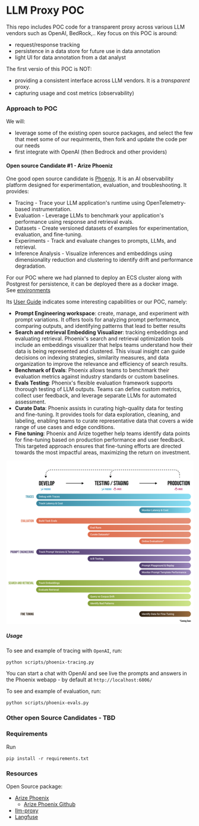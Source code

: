 # LLM Proxy POC

This repo includes POC code for a transparent proxy across various LLM vendors such as OpenAI, BedRock,..
Key focus on this POC is around:
 - request/response tracking
 - persistence in a data store for future use in data annotation
 - light UI for data annotation from a dat analyst

The first versio of this POC is NOT:
 - providing a consistent interface across LLM vendors. It is a *transparent* proxy.
 - capturing usage and cost metrics (observability)

### Approach to POC
We will:
 - leverage some of the existing open source packages, and select the few that meet some of our requirments, then fork and update the code 
per our needs
 - first integrate with OpenAI (then Bedrock and other providers)



#### Open source Candidate #1 - Arize Phoeniz

One good open source candidate is [Phoenix](https://docs.arize.com/phoenix). It is an AI observability platform designed for experimentation, 
evaluation, and troubleshooting. It provides:
- Tracing - Trace your LLM application's runtime using OpenTelemetry-based instrumentation.
- Evaluation - Leverage LLMs to benchmark your application's performance using response and retrieval evals.
- Datasets - Create versioned datasets of examples for experimentation, evaluation, and fine-tuning.
- Experiments - Track and evaluate changes to prompts, LLMs, and retrieval.
- Inference Analysis - Visualize inferences and embeddings using dimensionality reduction and clustering to identify drift and performance degradation.

For our POC where we had planned to deploy an ECS cluster along with Postgrest for persistence, it can be deployed there as a docker image.  
See [environments](https://docs.arize.com/phoenix/setup/environments)


Its [User Guide](https://docs.arize.com/phoenix/user-guide) indicates some interesting capabilities or our POC, namely:
- **Prompt Engineering workspace**: create, manage, and experiment with prompt variations. 
It offers tools for analyzing prompt performance, comparing outputs, and identifying patterns that lead to better results
- **Search and retrieval Embedding Visualizer**: tracking embeddings and evaluating retrieval. 
Phoenix's search and retrieval optimization tools include an embeddings visualizer that helps teams understand how their data is being represented and clustered. This visual insight can guide decisions on indexing strategies, similarity measures, and data organization to improve the relevance and efficiency of search results.
- **Benchmark of Evals**: Phoenix allows teams to benchmark their evaluation metrics against industry standards or custom baselines.
- **Evals Testing**: Phoenix's flexible evaluation framework supports thorough testing of LLM outputs. Teams can define custom metrics, collect user feedback, and leverage separate LLMs for automated assessment.
- **Curate Data**: Phoenix assists in curating high-quality data for testing and fine-tuning. It provides tools for data exploration, cleaning, and labeling, enabling teams to curate representative data that covers a wide range of use cases and edge conditions.
- **Fine tuning**: Phoenix and Arize together help teams identify data points for fine-tuning based on production performance and user feedback. This targeted approach ensures that fine-tuning efforts are directed towards the most impactful areas, maximizing the return on investment.


![phoenix-arise](images/phoenix-arise.png)

##### Usage
To see and example of tracing with `OpenAI`, run:
```commandline
python scripts/phoenix-tracing.py
```
You can start a chat with OpenAI and see live the prompts and answers in the Phoenix webapp - by default at `http://localhost:6006/`


To see and example of evaluation, run:
```commandline
python scripts/phoenix-evals.py
```


### Other open Source Candidates - TBD


### Requirements
Run
```commandline
pip install -r requirements.txt
```

### Resources
Open Source package:
 - [Arize Phoenix](https://docs.arize.com/phoenix)
   - [Arize Phoenix Github](https://github.com/Arize-ai/phoenix)  
 - [llm-proxy](https://github.com/llm-proxy/llm-proxy)
 - [Langfuse](https://langfuse.com/)